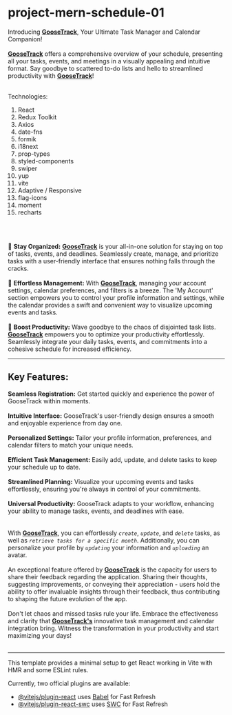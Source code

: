 # project-mern-schedule-01

Introducing [**GooseTrack**](https://werewolfdevlearn.github.io/project-mern-schedule-01/), Your
Ultimate Task Manager and Calendar Companion!</br></br>
[**GooseTrack**](https://werewolfdevlearn.github.io/project-mern-schedule-01/) offers a
comprehensive overview of your schedule, presenting all your tasks, events, and meetings in a
visually appealing and intuitive format. Say goodbye to scattered to-do lists and hello to
streamlined productivity with
[**GooseTrack**](https://werewolfdevlearn.github.io/project-mern-schedule-01/)!</br></br>

Technologies:
1. React
2. Redux Toolkit
3. Axios
4. date-fns
5. formik
6. i18next
7. prop-types
8. styled-components
9. swiper
10. yup
11. vite
12. Adaptive / Responsive
13. flag-icons
14. moment
15. recharts

</br></br>

📅 **Stay
Organized:** [**GooseTrack**](https://werewolfdevlearn.github.io/project-mern-schedule-01/) is your
all-in-one solution for staying on top of tasks, events, and deadlines. Seamlessly create, manage,
and prioritize tasks with a user-friendly interface that ensures nothing falls through the
cracks.</br></br>🎯 **Effortless Management:** With
[**GooseTrack**](https://werewolfdevlearn.github.io/project-mern-schedule-01/), managing your
account settings, calendar preferences, and filters is a breeze. The 'My Account' section empowers
you to control your profile information and settings, while the calendar provides a swift and
convenient way to visualize upcoming events and tasks.</br></br>🚀 **Boost Productivity:** Wave
goodbye to the chaos of disjointed task lists.
[**GooseTrack**](https://werewolfdevlearn.github.io/project-mern-schedule-01/) empowers you to
optimize your productivity effortlessly. Seamlessly integrate your daily tasks, events, and
commitments into a cohesive schedule for increased efficiency.

---

## **Key Features:**

**Seamless Registration:** Get started quickly and experience the power of GooseTrack within
moments.</br></br>**Intuitive Interface:** GooseTrack's user-friendly design ensures a smooth and
enjoyable experience from day one.</br></br>**Personalized Settings:** Tailor your profile
information, preferences, and calendar filters to match your unique needs.</br></br>**Efficient Task
Management:** Easily add, update, and delete tasks to keep your schedule up to
date.</br></br>**Streamlined Planning:** Visualize your upcoming events and tasks effortlessly,
ensuring you're always in control of your commitments.</br></br>**Universal Productivity:**
GooseTrack adapts to your workflow, enhancing your ability to manage tasks, events, and deadlines
with ease.</br></br></br> With
[**GooseTrack**](https://werewolfdevlearn.github.io/project-mern-schedule-01/), you can effortlessly
_`create`_, _`update`_, and _`delete`_ tasks, as well as _`retrieve tasks for a specific month`_.
Additionally, you can personalize your profile by _`updating`_ your information and _`uploading`_ an
avatar.</br></br>An exceptional feature offered by
[**GooseTrack**](https://werewolfdevlearn.github.io/project-mern-schedule-01/) is the capacity for
users to share their feedback regarding the application. Sharing their thoughts, suggesting
improvements, or conveying their appreciation - users hold the ability to offer invaluable insights
through their feedback, thus contributing to shaping the future evolution of the app.</br></br>Don't
let chaos and missed tasks rule your life. Embrace the effectiveness and clarity that
[**GooseTrack's**](https://werewolfdevlearn.github.io/project-mern-schedule-01/) innovative task
management and calendar integration bring. Witness the transformation in your productivity and start
maximizing your days!</br></br>

---

This template provides a minimal setup to get React working in Vite with HMR and some ESLint rules.

Currently, two official plugins are available:

- [@vitejs/plugin-react](https://github.com/vitejs/vite-plugin-react/blob/main/packages/plugin-react/README.md) uses [Babel](https://babeljs.io/) for Fast Refresh
- [@vitejs/plugin-react-swc](https://github.com/vitejs/vite-plugin-react-swc) uses [SWC](https://swc.rs/) for Fast Refresh
